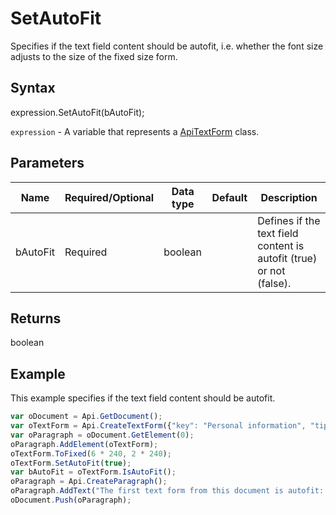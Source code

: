 # SetAutoFit

Specifies if the text field content should be autofit, i.e. whether the font size adjusts to the size of the fixed size form.

## Syntax

expression.SetAutoFit(bAutoFit);

`expression` - A variable that represents a [ApiTextForm](../ApiTextForm.md) class.

## Parameters

| **Name** | **Required/Optional** | **Data type** | **Default** | **Description** |
| ------------- | ------------- | ------------- | ------------- | ------------- |
| bAutoFit | Required | boolean |  | Defines if the text field content is autofit (true) or not (false). |

## Returns

boolean

## Example

This example specifies if the text field content should be autofit.

```javascript
var oDocument = Api.GetDocument();
var oTextForm = Api.CreateTextForm({"key": "Personal information", "tip": "Enter your first name", "required": true, "placeholder": "First name", "multiLine": false});
var oParagraph = oDocument.GetElement(0);
oParagraph.AddElement(oTextForm);
oTextForm.ToFixed(6 * 240, 2 * 240);
oTextForm.SetAutoFit(true);
var bAutoFit = oTextForm.IsAutoFit();
oParagraph = Api.CreateParagraph();
oParagraph.AddText("The first text form from this document is autofit: " + bAutoFit);
oDocument.Push(oParagraph);
```
